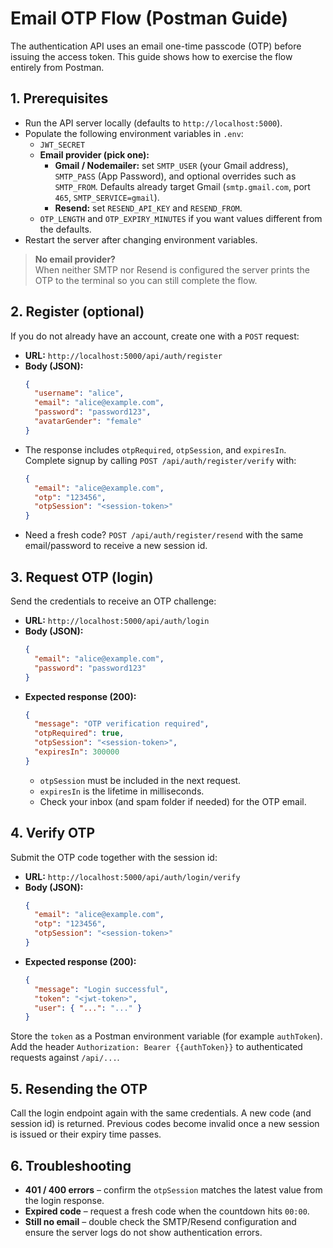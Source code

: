 # Email OTP Flow (Postman Guide)

The authentication API uses an email one-time passcode (OTP) before issuing the access token. This guide shows how to exercise the flow entirely from Postman.

## 1. Prerequisites
- Run the API server locally (defaults to `http://localhost:5000`).
- Populate the following environment variables in `.env`:
  - `JWT_SECRET`
  - **Email provider (pick one):**
    - **Gmail / Nodemailer:** set `SMTP_USER` (your Gmail address), `SMTP_PASS` (App Password), and optional overrides such as `SMTP_FROM`. Defaults already target Gmail (`smtp.gmail.com`, port `465`, `SMTP_SERVICE=gmail`).
    - **Resend:** set `RESEND_API_KEY` and `RESEND_FROM`.
  - `OTP_LENGTH` and `OTP_EXPIRY_MINUTES` if you want values different from the defaults.
- Restart the server after changing environment variables.

> **No email provider?**  
> When neither SMTP nor Resend is configured the server prints the OTP to the terminal so you can still complete the flow.

## 2. Register (optional)
If you do not already have an account, create one with a `POST` request:

- **URL:** `http://localhost:5000/api/auth/register`
- **Body (JSON):**
  ```json
  {
    "username": "alice",
    "email": "alice@example.com",
    "password": "password123",
    "avatarGender": "female"
  }
  ```
- The response includes `otpRequired`, `otpSession`, and `expiresIn`. Complete signup by calling `POST /api/auth/register/verify` with:
  ```json
  {
    "email": "alice@example.com",
    "otp": "123456",
    "otpSession": "<session-token>"
  }
  ```
- Need a fresh code? `POST /api/auth/register/resend` with the same email/password to receive a new session id.

## 3. Request OTP (login)
Send the credentials to receive an OTP challenge:

- **URL:** `http://localhost:5000/api/auth/login`
- **Body (JSON):**
  ```json
  {
    "email": "alice@example.com",
    "password": "password123"
  }
  ```
- **Expected response (200):**
  ```json
  {
    "message": "OTP verification required",
    "otpRequired": true,
    "otpSession": "<session-token>",
    "expiresIn": 300000
  }
  ```
  - `otpSession` must be included in the next request.
  - `expiresIn` is the lifetime in milliseconds.
  - Check your inbox (and spam folder if needed) for the OTP email.

## 4. Verify OTP
Submit the OTP code together with the session id:

- **URL:** `http://localhost:5000/api/auth/login/verify`
- **Body (JSON):**
  ```json
  {
    "email": "alice@example.com",
    "otp": "123456",
    "otpSession": "<session-token>"
  }
  ```
- **Expected response (200):**
  ```json
  {
    "message": "Login successful",
    "token": "<jwt-token>",
    "user": { "...": "..." }
  }
  ```

Store the `token` as a Postman environment variable (for example `authToken`). Add the header `Authorization: Bearer {{authToken}}` to authenticated requests against `/api/...`.

## 5. Resending the OTP
Call the login endpoint again with the same credentials. A new code (and session id) is returned. Previous codes become invalid once a new session is issued or their expiry time passes.

## 6. Troubleshooting
- **401 / 400 errors** – confirm the `otpSession` matches the latest value from the login response.
- **Expired code** – request a fresh code when the countdown hits `00:00`.
- **Still no email** – double check the SMTP/Resend configuration and ensure the server logs do not show authentication errors.
